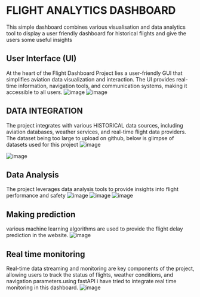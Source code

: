 # FLIGHT ANALYTICS DASHBOARD 
This simple dashboard combines various visualisation and data analytics tool to display a user friendly dashboard for historical flights and give the users some useful insights

## User Interface (UI)

At the heart of the Flight Dashboard Project lies a user-friendly GUI that simplifies aviation data visualization and interaction. The UI provides real-time information, navigation tools, and communication systems, making it accessible to all users.
![image](https://github.com/rupakghanghas/flight-analytics/assets/121816838/99ab55b3-2c83-419a-9d6e-f7303c48f9d2)
![image](https://github.com/rupakghanghas/flight-analytics/assets/121816838/3b421e62-1f0d-4b11-be17-1686b75017d3)

## DATA INTEGRATION 
The project integrates with various HISTORICAL data sources, including aviation databases, weather services, and real-time flight data providers.
The dataset being too large to upload on github, below is glimpse of datasets used for this project 
![image](https://github.com/rupakghanghas/flight-analytics/assets/121816838/7878ec41-0450-4f6f-96b5-3a1f0f8708a0)

![image](https://github.com/rupakghanghas/flight-analytics/assets/121816838/b3ee9128-1e09-480d-a73e-97d6188a88e5)

## Data Analysis
The project leverages data analysis tools to provide insights into flight performance and safety
![image](https://github.com/rupakghanghas/flight-analytics/assets/121816838/2b2ef9ce-6d9d-40d9-ba98-ad31ae9ad83d)
![image](https://github.com/rupakghanghas/flight-analytics/assets/121816838/34f988a1-4a64-4435-9550-b969747b8971)
![image](https://github.com/rupakghanghas/flight-analytics/assets/121816838/8af1e9ca-024d-46cf-bdf5-5f85b57e44ba)

## Making prediction
various machine learning algorithms are used to provide the flight delay prediction in the website. 
![image](https://github.com/rupakghanghas/flight-analytics/assets/121816838/8df2b5e5-10b2-438b-96e9-9f74341fd5d8)

## Real time monitoring 
Real-time data streaming and monitoring are key components of the project, allowing users to track the status of flights, weather conditions, and navigation parameters.using fastAPI i have tried to integrate real time monitoring in this dashboard.
![image](https://github.com/rupakghanghas/flight-analytics/assets/121816838/bb710363-f84d-4005-9288-925fe063f281)






